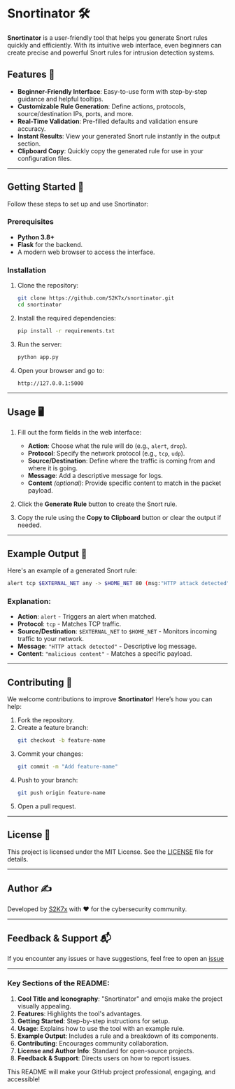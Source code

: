 # Snortinator 🛠️

**Snortinator** is a user-friendly tool that helps you generate Snort rules quickly and efficiently. With its intuitive web interface, even beginners can create precise and powerful Snort rules for intrusion detection systems. 

## Features 🌟

- **Beginner-Friendly Interface**: Easy-to-use form with step-by-step guidance and helpful tooltips.
- **Customizable Rule Generation**: Define actions, protocols, source/destination IPs, ports, and more.
- **Real-Time Validation**: Pre-filled defaults and validation ensure accuracy.
- **Instant Results**: View your generated Snort rule instantly in the output section.
- **Clipboard Copy**: Quickly copy the generated rule for use in your configuration files.

---

## Getting Started 🚀

Follow these steps to set up and use Snortinator:

### Prerequisites

- **Python 3.8+**
- **Flask** for the backend.
- A modern web browser to access the interface.

### Installation

1. Clone the repository:
   ```bash
   git clone https://github.com/S2K7x/snortinator.git
   cd snortinator
   ```

2. Install the required dependencies:
   ```bash
   pip install -r requirements.txt
   ```

3. Run the server:
   ```bash
   python app.py
   ```

4. Open your browser and go to:
   ```
   http://127.0.0.1:5000
   ```

---

## Usage 🖥️

1. Fill out the form fields in the web interface:
   - **Action**: Choose what the rule will do (e.g., `alert`, `drop`).
   - **Protocol**: Specify the network protocol (e.g., `tcp`, `udp`).
   - **Source/Destination**: Define where the traffic is coming from and where it is going.
   - **Message**: Add a descriptive message for logs.
   - **Content** *(optional)*: Provide specific content to match in the packet payload.

2. Click the **Generate Rule** button to create the Snort rule.

3. Copy the rule using the **Copy to Clipboard** button or clear the output if needed.

---

## Example Output 📄

Here's an example of a generated Snort rule:

```bash
alert tcp $EXTERNAL_NET any -> $HOME_NET 80 (msg:"HTTP attack detected"; content:"malicious content"; sid:1000001;)
```

### Explanation:
- **Action**: `alert` - Triggers an alert when matched.
- **Protocol**: `tcp` - Matches TCP traffic.
- **Source/Destination**: `$EXTERNAL_NET` to `$HOME_NET` - Monitors incoming traffic to your network.
- **Message**: `"HTTP attack detected"` - Descriptive log message.
- **Content**: `"malicious content"` - Matches a specific payload.

---

## Contributing 🤝

We welcome contributions to improve **Snortinator**! Here’s how you can help:

1. Fork the repository.
2. Create a feature branch:
   ```bash
   git checkout -b feature-name
   ```
3. Commit your changes:
   ```bash
   git commit -m "Add feature-name"
   ```
4. Push to your branch:
   ```bash
   git push origin feature-name
   ```
5. Open a pull request.

---

## License 📜

This project is licensed under the MIT License. See the [LICENSE](LICENSE) file for details.

---

## Author ✍️

Developed by [S2K7x](https://github.com/S2K7x) with ❤️ for the cybersecurity community.

---

## Feedback & Support 📬

If you encounter any issues or have suggestions, feel free to open an [issue](https://github.com/S2K7x/snortinator/issues)


---

### Key Sections of the README:
1. **Cool Title and Iconography**: "Snortinator" and emojis make the project visually appealing.
2. **Features**: Highlights the tool's advantages.
3. **Getting Started**: Step-by-step instructions for setup.
4. **Usage**: Explains how to use the tool with an example rule.
5. **Example Output**: Includes a rule and a breakdown of its components.
6. **Contributing**: Encourages community collaboration.
7. **License and Author Info**: Standard for open-source projects.
8. **Feedback & Support**: Directs users on how to report issues.

This README will make your GitHub project professional, engaging, and accessible!
